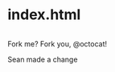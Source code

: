 # index.html

<!DOCTYPE html>

<html>

<head>

  <meta http-equiv="Content-Type" content="text/html; charset=utf-8"/>

  <title>Spoon-Knife</title>

  <LINK href="styles.css" rel="stylesheet" type="text/css">

</head>

<body>

<img src="forkit.gif" id="octocat" alt="" />

<!-- Feel free to change this text here -->

<p>

  Fork me? Fork you, @octocat!

</p>

<p>

  Sean made a change

</p>

</body>

</html>
